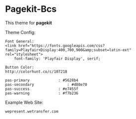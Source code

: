 # Pagekit-Bcs
This theme for **pagekit**

Theme Config:

	Font General:
  	<link href="https://fonts.googleapis.com/css?family=Playfair+Display:400,700,900&amp;subset=latin-ext" rel="stylesheet">
 	 	font-family: 'Playfair Display', serif;

	Button Color:
	http://colorhunt.co/c/107218

	pas-primary            	: #5628b4
	pas-secondary       		: #d80e70
	pas-success            	: #e7455f
	pas-warning           	: #f7b236

Example Web Site:

    wepresent.wetransfer.com
